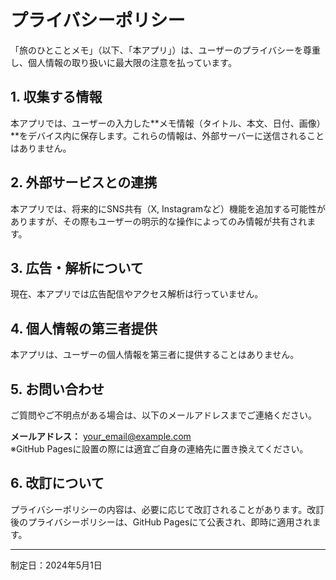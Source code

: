 # プライバシーポリシー

「旅のひとことメモ」（以下、「本アプリ」）は、ユーザーのプライバシーを尊重し、個人情報の取り扱いに最大限の注意を払っています。

## 1. 収集する情報

本アプリでは、ユーザーの入力した**メモ情報（タイトル、本文、日付、画像）**をデバイス内に保存します。これらの情報は、外部サーバーに送信されることはありません。

## 2. 外部サービスとの連携

本アプリでは、将来的にSNS共有（X, Instagramなど）機能を追加する可能性がありますが、その際もユーザーの明示的な操作によってのみ情報が共有されます。

## 3. 広告・解析について

現在、本アプリでは広告配信やアクセス解析は行っていません。

## 4. 個人情報の第三者提供

本アプリは、ユーザーの個人情報を第三者に提供することはありません。

## 5. お問い合わせ

ご質問やご不明点がある場合は、以下のメールアドレスまでご連絡ください。

**メールアドレス：** your_email@example.com  
※GitHub Pagesに設置の際には適宜ご自身の連絡先に置き換えてください。

## 6. 改訂について

プライバシーポリシーの内容は、必要に応じて改訂されることがあります。改訂後のプライバシーポリシーは、GitHub Pagesにて公表され、即時に適用されます。

---

制定日：2024年5月1日
